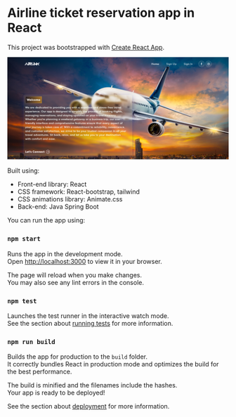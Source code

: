 # Airline ticket reservation app in React

This project was bootstrapped with [Create React App](https://github.com/facebook/create-react-app).

<img width="1266" alt="Screen Shot" src="public/Screenshot-homepage.png">


Built using:

- Front-end library: React
- CSS framework: React-bootstrap, tailwind
- CSS animations library: Animate.css
- Back-end: Java Spring Boot

You can run the app using:

### `npm start`

Runs the app in the development mode.\
Open [http://localhost:3000](http://localhost:3000) to view it in your browser.

The page will reload when you make changes.\
You may also see any lint errors in the console.

### `npm test`

Launches the test runner in the interactive watch mode.\
See the section about [running tests](https://facebook.github.io/create-react-app/docs/running-tests) for more information.

### `npm run build`

Builds the app for production to the `build` folder.\
It correctly bundles React in production mode and optimizes the build for the best performance.

The build is minified and the filenames include the hashes.\
Your app is ready to be deployed!

See the section about [deployment](https://facebook.github.io/create-react-app/docs/deployment) for more information.
